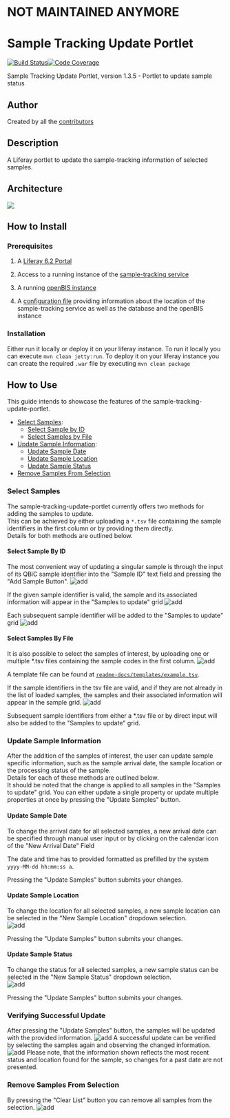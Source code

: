 # NOT MAINTAINED ANYMORE #


# Sample Tracking Update Portlet

[![Build Status](https://travis-ci.com/qbicsoftware/sample-tracking-update-portlet.svg?branch=development)](https://travis-ci.com/qbicsoftware/sample-tracking-update-portlet)[![Code Coverage]( https://codecov.io/gh/qbicsoftware/sample-tracking-update-portlet/branch/development/graph/badge.svg)](https://codecov.io/gh/qbicsoftware/sample-tracking-update-portlet)

Sample Tracking Update Portlet, version 1.3.5 - Portlet to update sample status

## Author
Created by all the [contributors](https://github.com/qbicsoftware/sample-tracking-update-portlet/graphs/contributors)

## Description
A Liferay portlet to update the sample-tracking information of selected samples.

## Architecture
![](readme-docs/figures/interfaces_sample-tracking-update-portlet.png)


## How to Install
### Prerequisites
1. A [Liferay 6.2 Portal](https://liferay.dev/blogs/-/blogs/liferay-6-2-ce-ga6-now-available)
2. Access to a running instance of the [sample-tracking service](https://github.com/qbicsoftware/sample-tracking-service)
   
3. A running [openBIS instance](https://openbis.ch/)
4. A [configuration file](https://github.com/qbicsoftware/portal-utils-lib#how-portlets-are-configured) providing information about the location of the sample-tracking service as well as the database and the openBIS instance
### Installation
Either run it locally or deploy it on your liferay instance. To run it locally you can execute ``mvn clean jetty:run``. To deploy it on your liferay instance you can create the required ``.war`` file by executing ``mvn clean package``
## How to Use 

This guide intends to showcase the features of the sample-tracking-update-portlet. 

* [Select Samples](#select-samples):
  * [Select Sample by ID](#select-sample-by-id)
  * [Select Samples by File](#select-samples-by-file)
* [Update Sample Information](#update-sample-information):
    * [Update Sample Date](#update-sample-date)
    * [Update Sample Location](#update-sample-location)
    * [Update Sample Status](#update-sample-status)
* [Remove Samples From Selection](#remove-samples-from-selection)

### Select Samples

The sample-tracking-update-portlet currently offers two methods for adding the samples to update.  
This can be achieved by either uploading a `*.tsv` file containing the sample identifiers in the first column 
or by providing them directly.   
Details for both methods are outlined below. 

#### Select Sample By ID
The most convenient way of updating a singular sample is through the input of its QBiC sample identifier 
into the "Sample ID" text field and pressing the "Add Sample Button". 
![add](readme-docs/screenshots/AddSampleById.png)

If the given sample identifier is valid, the sample and its associated information will appear in the "Samples to update" grid 
![add](readme-docs/screenshots/AddSampleByIdResult.png)

Each subsequent sample identifier will be added to the "Samples to update" grid 
![add](readme-docs/screenshots/AddSampleByIdAgain.png)
 
#### Select Samples By File
It is also possible to select the samples of interest, by 
uploading one or multiple *.tsv files containing the sample codes in the first column.
![add](readme-docs/screenshots/AddSampleByFile.png)

A template file can be found at [``readme-docs/templates/example.tsv``](readme-docs/templates/example.tsv).

If the sample identifiers in the tsv file are valid, and if they are not already in the list of loaded samples, 
the samples and their associated information will appear in the sample grid.
![add](readme-docs/screenshots/AddSampleByFileResult.png)
  
Subsequent sample identifiers from either a *.tsv file or by direct input will also be added to the "Samples to update" grid. 
 
### Update Sample Information
After the addition of the samples of interest, the user can update sample specific information,
such as the sample arrival date, the sample location or the processing status of the sample.   
Details for each of these methods are outlined below.   
It should be noted that the change is applied to all samples in the "Samples to update" grid. 
You can either update a single property or update multiple properties at once by pressing the "Update Samples" button.

#### Update Sample Date
To change the arrival date for all selected samples, 
a new arrival date can be specified through manual user input 
or by clicking on the calendar icon of the "New Arrival Date" Field 

The date and time has to provided formatted as prefilled by the system `yyyy-MM-dd hh:mm:ss a`.

Pressing the "Update Samples" button submits your changes.

#### Update Sample Location
To change the location for all selected samples, a new sample location can be selected in the "New Sample Location" dropdown selection.  
![add](readme-docs/screenshots/UpdateSampleLocation.png)

Pressing the "Update Samples" button submits your changes.

#### Update Sample Status
To change the status for all selected samples, a new sample status can be selected in the "New Sample Status" dropdown selection.  
![add](readme-docs/screenshots/UpdateSampleStatus.png)

Pressing the "Update Samples" button submits your changes.

### Verifying Successful Update
After pressing the "Update Samples" button, the samples will be updated with the provided information.
![add](readme-docs/screenshots/UpdateSampleNotification.png)
A successful update can be verified by selecting the samples again and observing the changed information.
![add](readme-docs/screenshots/UpdateSampleResult.png)
Please note, that the information shown reflects the most recent status and location found for the sample, so changes for a past date are not presented.


### Remove Samples From Selection
By pressing the "Clear List" button you can remove all samples from the selection.
![add](readme-docs/screenshots/RemoveSampleFromList.png)
 
